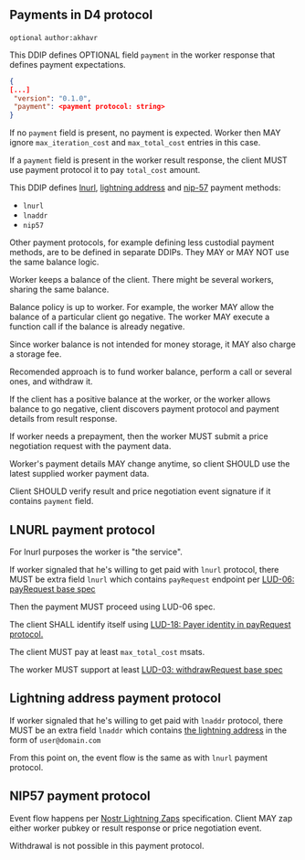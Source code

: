Payments in D4 protocol
--------------------

`optional` `author:akhavr`

This DDIP defines OPTIONAL field `payment` in the worker response that
defines payment expectations.

```json
{
[...]
 "version": "0.1.0",
 "payment": <payment protocol: string>
}
```

If no `payment` field is present, no payment is expected.  Worker then
MAY ignore `max_iteration_cost` and `max_total_cost` entries in this
case.

If a `payment` field is present in the worker result response, the
client MUST use payment protocol it to pay `total_cost` amount.

This DDIP defines [lnurl](https://github.com/lnurl/luds), [lightning
address](https://github.com/andrerfneves/lightning-address/) and
[nip-57](https://github.com/nostr-protocol/nips/blob/master/57.md)
payment methods:

- `lnurl`
- `lnaddr`
- `nip57`

Other payment protocols, for example defining less custodial payment
methods, are to be defined in separate DDIPs.  They MAY or MAY NOT
use the same balance logic.

Worker keeps a balance of the client.  There might be several workers,
sharing the same balance.

Balance policy is up to worker.  For example, the worker MAY allow the
balance of a particular client go negative.  The worker MAY execute a
function call if the balance is already negative.

Since worker balance is not intended for money storage, it MAY also
charge a storage fee.

Recomended approach is to fund worker balance, perform a call or
several ones, and withdraw it.

If the client has a positive balance at the worker, or the worker
allows balance to go negative, client discovers payment protocol and
payment details from result response.

If worker needs a prepayment, then the worker MUST submit a price
negotiation request with the payment data.

Worker's payment details MAY change anytime, so client SHOULD use the
latest supplied worker payment data.

Client SHOULD verify result and price negotiation event signature if
it contains `payment` field.

## LNURL payment protocol

For lnurl purposes the worker is "the service".

If worker signaled that he's willing to get paid with `lnurl`
protocol, there MUST be extra field `lnurl` which contains
`payRequest` endpoint per [LUD-06: payRequest base
spec](https://github.com/lnurl/luds/blob/luds/06.md)

Then the payment MUST proceed using LUD-06 spec.

The client SHALL identify itself using [LUD-18: Payer identity in
payRequest protocol.](https://github.com/lnurl/luds/blob/luds/18.md)

The client MUST pay at least `max_total_cost` msats.

The worker MUST support at least [LUD-03: withdrawRequest base
spec](https://github.com/lnurl/luds/blob/luds/03.md)

## Lightning address payment protocol

If worker signaled that he's willing to get paid with `lnaddr`
protocol, there MUST be an extra field `lnaddr` which contains [the
lightning
address](https://github.com/andrerfneves/lightning-address/blob/master/README.md)
in the form of `user@domain.com`

From this point on, the event flow is the same as with `lnurl` payment
protocol.

## NIP57 payment protocol

Event flow happens per [Nostr Lightning
Zaps](https://github.com/nostr-protocol/nips/blob/master/57.md)
specification.  Client MAY zap either worker pubkey or result response
or price negotiation event.

Withdrawal is not possible in this payment protocol.
